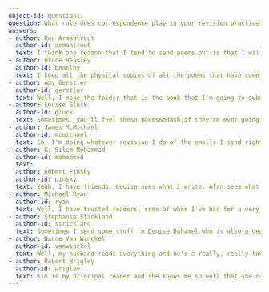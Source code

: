 ```yaml
---
object-id: question11    
question: What role does correspondence play in your revision practice?
answers:
- author: Rae Armantrout
  author-id: armantrout
  text: I think one reason that I tend to send poems out is that I will be dissatisfied and fool with things forever unless somebody goes, "Hey, that's good." 
- author: Bruce Beasley
  author-id: beasley
  text: I keep all the physical copies of all the poems that have come back from the people I've shown them to, which I use a lot in revising. We read all of each other's work. We tend to read each other's work when we reach the point we call "exhausting our resources," which means that you've revised enough that there is nothing in the draft that makes you&mdash;that you know you could improve. You've reached the point where you've done everything you can to it, and it's time to get somebody else's feedback. Suzanne will read my work, and she's a really great reader, and give me really honest feedback on what's working well and what needs work. And then I have, I don't know, four or five friends that I tend to share my work with. Usually after Suzanne has read it and I've revised it further, I'll send to them.
- author: Amy Gerstler
  author-id: gerstler
  text: Well, I make the folder that is the book that I'm going to submit, to see if I can get it published. And in order to have arrived at that, I've printed things out and done my gungy little no-tech, on-the-floor, dogs-walking-over-it, leaves-falling-on-it kind of procedure that I was shame-facedly describing to you moments ago. And so, I end up with a paper copy in a file, at least one. And also at that point, I'm usually trying to bribe a couple of friends in to reading it before I send it off. So, I'm either emailing them, or handing them a copy. 
- author: Louise Glück
  author-id: gluck
  text: Sometimes, you'll feel these poems&mdash;if they're ever going to be understood by anyone&mdash;will be understood by X. And you're usually right&mdash;when X says, "This won't do," you trust it, because the person is basically on the side of the work. Whereas if you show it to somebody who, from the outset, says, "This is just a disaster"&mdash;you know, it's too late to unwrite it. It's going to get written, and you could suppress it if you wanted, but… So, it's shifted. I mean, there are certain people who have been constant for a very long time. Kathy Davis has been stratospherically helpful, and I like working on her novels. I learned a lot from working on prose.
- author: James McMichael
  author-id: mcmichael
  text: So, I'm doing whatever revision I do of the emails I send right here on this. In that way, this makes it a little more personal. I can't remember how it was like to write a letter to somebody. It wasn't one of these, and I understand that letters you post aren't any more invasive than something you send here [on the computer]. But I love how non-invasive this [the computer] is as a medium&mdash;not so much in terms of my being protected against being invaded by somebody else, but being able to say something (send somebody something here [on the computer]) and understand that they can open it when they want, and that it's not an imposition on them.
- author: K. Silem Mohammad
  author-id: mohammad
  text: 
  author: Robert Pinsky 
  author-id: pinsky
  text: Yeah, I have friends. Louise sees what I write. Alan sees what I write. And maybe Gail Mazur. Different times of my life there have been different friends&mdash;always somebody around. Jim Olson. Sometimes I email things to Jim.
- author: Michael Ryan
  author-id: ryan
  text: Well, I have trusted readers, some of whom I've had for a very, very long time. I think what you want in a reader is somebody who loves your work-and maybe loves you-but will tell you the truth about a piece. Even to the point of saying, "This really doesn't work at all, and belongs in the bone pile," but who will tell you, at every place, what doesn't work for them. And you can get a group of these responses, and you can see which ones are useful. I've changed things because of those responses, but I also have not changed things.
- author: Stephanie Stickland
  author-id: strickland
  text: Sometimes I send some stuff to Denise Duhamel who is also a dear friend, but mostly, after it's almost sort of done.
- author: Nance Van Winckel
  author-id: vanwinckel
  text: Well, my husband reads everything and he's a really, really tough critic-really, really tough. It's very good, but&#8230; he's a smart reader and he also kind of know what I'm capable of, and if I don't measure up, he'll tell me. I [also] have a couple of fiction writer friends that I have shared work with.
- author: Robert Wrigley
  author-id: wrigley
  text: Kim is my principal reader and she knows me so well that she can tell when she needs to be supportive and can tell when she needs to be mean. Sometimes, you just need to have a kick in the pants. But she's also the one who says, "Okay, here's where you need to open it up, right here, right in this spot," and she's almost invariably correct. "Oh yeah, you're right. I need to develop that spot. I need to go somewhere else. I need to bring some other kind of image, some other kind of a reference." I have a couple of friends that I will send poems to on occasion. Dorianne Laux has looked at poems for me, and Henry Carlile, who lives over in Portland, a wonder poet. On a couple of occasions, Phil Levine has looked at some things for me. But mostly no. I don't have that kind of network of other writers.
---
```

